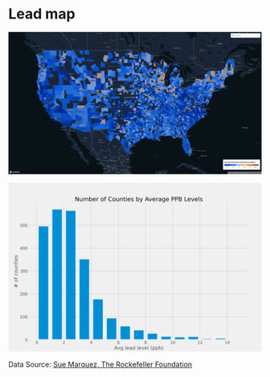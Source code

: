 # Lead map

![Alt text](leadmap_screenshot.png)

![Alt text](leadhist.png)

Data Source: [Sue Marquez, The Rockefeller Foundation](https://github.com/datasciencerf/lead_water_acs_data)
